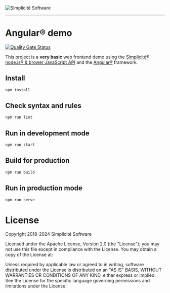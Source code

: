 ![Simplicit&eacute; Software](https://platform.simplicite.io/logos/logo250-grey.png)
* * *

Angular&reg; demo
=================

[![Quality Gate Status](https://sonarcloud.io/api/project_badges/measure?project=simplicitesoftware_angular-demo&metric=alert_status)](https://sonarcloud.io/dashboard?id=simplicitesoftware_angular-demo)

This project is a **very basic** web frontend demo using
the [Simplicit&eacute;&reg; node.js&reg; &amp; brower JavaScript API](https://www.npmjs.com/package/simplicite)
and the [Angular&reg;](https://angular.io) framework.

Install
-------

```bash
npm install
```

Check syntax and rules
----------------------

```bash
npm run lint
```

Run in development mode
-----------------------

```bash
npm run start
```

Build for production
--------------------

```bash
npm run build
```

Run in production mode
----------------------

```bash
npm run serve
```

License
=======

Copyright 2018-2024 Simplicit&eacute; Software

Licensed under the Apache License, Version 2.0 (the "License");
you may not use this file except in compliance with the License.
You may obtain a copy of the License at:

[](http://www.apache.org/licenses/LICENSE-2.0)

Unless required by applicable law or agreed to in writing, software
distributed under the License is distributed on an "AS IS" BASIS,
WITHOUT WARRANTIES OR CONDITIONS OF ANY KIND, either express or implied.
See the License for the specific language governing permissions and
limitations under the License.
